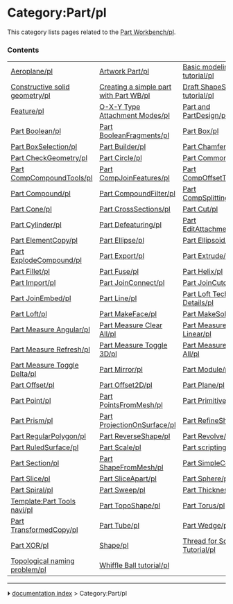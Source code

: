 # Category:Part/pl
This category lists pages related to the [Part Workbench/pl](Part_Workbench/pl.md).

### Contents

|     |     |     |
| --- | --- | --- |
| [Aeroplane/pl](Aeroplane/pl.md) | [Artwork Part/pl](Artwork_Part/pl.md) | [Basic modeling tutorial/pl](Basic_modeling_tutorial/pl.md) |
| [Constructive solid geometry/pl](Constructive_solid_geometry/pl.md) | [Creating a simple part with Part WB/pl](Creating_a_simple_part_with_Part_WB/pl.md) | [Draft ShapeString tutorial/pl](Draft_ShapeString_tutorial/pl.md) |
| [Feature/pl](Feature/pl.md) | [O-X-Y Type Attachment Modes/pl](O-X-Y_Type_Attachment_Modes/pl.md) | [Part and PartDesign/pl](Part_and_PartDesign/pl.md) |
| [Part Boolean/pl](Part_Boolean/pl.md) | [Part BooleanFragments/pl](Part_BooleanFragments/pl.md) | [Part Box/pl](Part_Box/pl.md) |
| [Part BoxSelection/pl](Part_BoxSelection/pl.md) | [Part Builder/pl](Part_Builder/pl.md) | [Part Chamfer/pl](Part_Chamfer/pl.md) |
| [Part CheckGeometry/pl](Part_CheckGeometry/pl.md) | [Part Circle/pl](Part_Circle/pl.md) | [Part Common/pl](Part_Common/pl.md) |
| [Part CompCompoundTools/pl](Part_CompCompoundTools/pl.md) | [Part CompJoinFeatures/pl](Part_CompJoinFeatures/pl.md) | [Part CompOffsetTools/pl](Part_CompOffsetTools/pl.md) |
| [Part Compound/pl](Part_Compound/pl.md) | [Part CompoundFilter/pl](Part_CompoundFilter/pl.md) | [Part CompSplittingTools/pl](Part_CompSplittingTools/pl.md) |
| [Part Cone/pl](Part_Cone/pl.md) | [Part CrossSections/pl](Part_CrossSections/pl.md) | [Part Cut/pl](Part_Cut/pl.md) |
| [Part Cylinder/pl](Part_Cylinder/pl.md) | [Part Defeaturing/pl](Part_Defeaturing/pl.md) | [Part EditAttachment/pl](Part_EditAttachment/pl.md) |
| [Part ElementCopy/pl](Part_ElementCopy/pl.md) | [Part Ellipse/pl](Part_Ellipse/pl.md) | [Part Ellipsoid/pl](Part_Ellipsoid/pl.md) |
| [Part ExplodeCompound/pl](Part_ExplodeCompound/pl.md) | [Part Export/pl](Part_Export/pl.md) | [Part Extrude/pl](Part_Extrude/pl.md) |
| [Part Fillet/pl](Part_Fillet/pl.md) | [Part Fuse/pl](Part_Fuse/pl.md) | [Part Helix/pl](Part_Helix/pl.md) |
| [Part Import/pl](Part_Import/pl.md) | [Part JoinConnect/pl](Part_JoinConnect/pl.md) | [Part JoinCutout/pl](Part_JoinCutout/pl.md) |
| [Part JoinEmbed/pl](Part_JoinEmbed/pl.md) | [Part Line/pl](Part_Line/pl.md) | [Part Loft Technical Details/pl](Part_Loft_Technical_Details/pl.md) |
| [Part Loft/pl](Part_Loft/pl.md) | [Part MakeFace/pl](Part_MakeFace/pl.md) | [Part MakeSolid/pl](Part_MakeSolid/pl.md) |
| [Part Measure Angular/pl](Part_Measure_Angular/pl.md) | [Part Measure Clear All/pl](Part_Measure_Clear_All/pl.md) | [Part Measure Linear/pl](Part_Measure_Linear/pl.md) |
| [Part Measure Refresh/pl](Part_Measure_Refresh/pl.md) | [Part Measure Toggle 3D/pl](Part_Measure_Toggle_3D/pl.md) | [Part Measure Toggle All/pl](Part_Measure_Toggle_All/pl.md) |
| [Part Measure Toggle Delta/pl](Part_Measure_Toggle_Delta/pl.md) | [Part Mirror/pl](Part_Mirror/pl.md) | [Part Module/pl](Part_Module/pl.md) |
| [Part Offset/pl](Part_Offset/pl.md) | [Part Offset2D/pl](Part_Offset2D/pl.md) | [Part Plane/pl](Part_Plane/pl.md) |
| [Part Point/pl](Part_Point/pl.md) | [Part PointsFromMesh/pl](Part_PointsFromMesh/pl.md) | [Part Primitives/pl](Part_Primitives/pl.md) |
| [Part Prism/pl](Part_Prism/pl.md) | [Part ProjectionOnSurface/pl](Part_ProjectionOnSurface/pl.md) | [Part RefineShape/pl](Part_RefineShape/pl.md) |
| [Part RegularPolygon/pl](Part_RegularPolygon/pl.md) | [Part ReverseShape/pl](Part_ReverseShape/pl.md) | [Part Revolve/pl](Part_Revolve/pl.md) |
| [Part RuledSurface/pl](Part_RuledSurface/pl.md) | [Part Scale/pl](Part_Scale/pl.md) | [Part scripting/pl](Part_scripting/pl.md) |
| [Part Section/pl](Part_Section/pl.md) | [Part ShapeFromMesh/pl](Part_ShapeFromMesh/pl.md) | [Part SimpleCopy/pl](Part_SimpleCopy/pl.md) |
| [Part Slice/pl](Part_Slice/pl.md) | [Part SliceApart/pl](Part_SliceApart/pl.md) | [Part Sphere/pl](Part_Sphere/pl.md) |
| [Part Spiral/pl](Part_Spiral/pl.md) | [Part Sweep/pl](Part_Sweep/pl.md) | [Part Thickness/pl](Part_Thickness/pl.md) |
| [Template:Part Tools navi/pl](Template_Part_Tools_navi/pl.md) | [Part TopoShape/pl](Part_TopoShape/pl.md) | [Part Torus/pl](Part_Torus/pl.md) |
| [Part TransformedCopy/pl](Part_TransformedCopy/pl.md) | [Part Tube/pl](Part_Tube/pl.md) | [Part Wedge/pl](Part_Wedge/pl.md) |
| [Part XOR/pl](Part_XOR/pl.md) | [Shape/pl](Shape/pl.md) | [Thread for Screw Tutorial/pl](Thread_for_Screw_Tutorial/pl.md) |
| [Topological naming problem/pl](Topological_naming_problem/pl.md) | [Whiffle Ball tutorial/pl](Whiffle_Ball_tutorial/pl.md) |



---
⏵ [documentation index](../README.md) > Category:Part/pl
